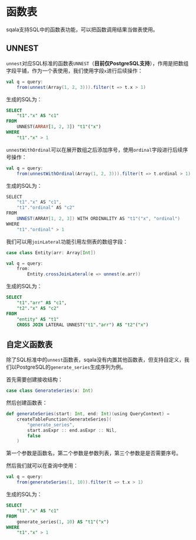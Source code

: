 # 函数表

sqala支持SQL中的函数表功能，可以把函数调用结果当做表使用。

## UNNEST

`unnest`对应SQL标准的函数表`UNNEST`（**目前仅PostgreSQL支持**），作用是把数组字段平铺，作为一个表使用，我们使用字段`x`进行后续操作：

```scala
val q = query:
    from(unnest(Array(1, 2, 3))).filter(t => t.x > 1)
```

生成的SQL为：

```sql
SELECT
    "t1"."x" AS "c1"
FROM
    UNNEST(ARRAY[1, 2, 3]) "t1"("x")
WHERE
    "t1"."x" > 1
```

`unnestWithOrdinal`可以在展开数组之后添加序号，使用`ordinal`字段进行后续序号操作：

```scala
val q = query:
    from(unnestWithOrdinal(Array(1, 2, 3))).filter(t => t.ordinal > 1)
```

生成的SQL为：

```scala
SELECT
    "t1"."x" AS "c1",
    "t1"."ordinal" AS "c2"
FROM
    UNNEST(ARRAY[1, 2, 3]) WITH ORDINALITY AS "t1"("x", "ordinal")
WHERE
    "t1"."ordinal" > 1
```

我们可以用`joinLateral`功能引用左侧表的数组字段：

```scala
case class Entity(arr: Array[Int])

val q = query:
    from:
        Entity.crossJoinLateral(e => unnest(e.arr))
```

生成的SQL为：

```sql
SELECT
    "t1"."arr" AS "c1",
    "t2"."x" AS "c2"
FROM
    "entity" AS "t1"
    CROSS JOIN LATERAL UNNEST("t1"."arr") AS "t2"("x")
```

## 自定义函数表

除了SQL标准中的`unnest`函数表，sqala没有内置其他函数表，但支持自定义，我们以PostgreSQL的`generate_series`生成序列为例。

首先需要创建接收结构：

```scala
case class GenerateSeries(x: Int)
```

然后创建函数表：

```scala
def generateSeries(start: Int, end: Int)(using QueryContext) = 
    createTableFunction[GenerateSeries](
        "generate_series", 
        start.asExpr :: end.asExpr :: Nil, 
        false
    )
```

第一个参数是函数名，第二个参数是参数列表，第三个参数是是否需要序号。

然后我们就可以在查询中使用：

```scala
val q = query:
    from(generateSeries(1, 10)).filter(t => t.x > 1)
```

生成的SQL为：

```sql
SELECT
    "t1"."x" AS "c1"
FROM
    generate_series(1, 10) AS "t1"("x")
WHERE
    "t1"."x" > 1
```
